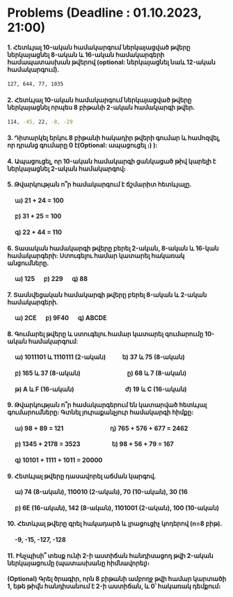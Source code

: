 # Problems (Deadline : 01.10.2023, 21:00)

#### 1. Հետևյալ 10-ական համակարգում ներկայացված թվերը ներկայացնել 8-ական և 16-ական համակարգերի համապատասխան թվերով (optional: ներկայացնել նաև 12-ական համակարգում). 
```bash
127, 644, 77, 1035
```
#### 2. Հետևյալ 10-ական համակարգում ներկայացված թվերը ներկայացնել որպես 8 բիթանի 2-ական համակարգի թվեր.
```bash
114, -45, 22, -8, -29
```
#### 3. Դիտարկել երկու 8 բիթանի հակադիր թվերի գումար և համոզվել, որ դրանց գումարը 0 է(Optional: ապացուցել ։) ):
#### 4. Ապացուցել, որ 10-ական համակարգի ցանկացած թիվ կարելի է ներկայացնել 2-ական համակարգով։
#### 5. Թվարկության ո՞ր համակարգում է ճշմարիտ հետևյալը.
#### &emsp; ա) 21 + 24 = 100
#### &emsp; բ) 31 + 25 = 100
#### &emsp; գ) 22 + 44 = 110

#### 6. Տասական համակարգի թվերը բերել 2-ական, 8-ական և 16-կան համակարգերի: Ստուգելու համար կատարել հակառակ անցումները.
#### &emsp; ա) 125 &emsp; բ) 229 &emsp; գ) 88
#### 7. Տասնվեցական համակարգի թվերը բերել 8-ական և 2-ական համակարգերի.
#### &emsp; ա) 2CE &emsp; բ) 9F40 &emsp; գ) ABCDE 
#### 8. Գումարել թվերը և ստուգելու համար կատարել գումարումը 10-ական համակարգում:
#### &emsp; ա) 1011101 և 1110111 (2-ական) &emsp; &emsp; ե) 37 և 75 (8-ական)
#### &emsp; բ) 165 և 37 (8-ական) &emsp; &emsp; &emsp; &emsp; &emsp; &emsp; ը) 68  և 7 (8-ական)
#### &emsp; թ) A և F (16-ական) &emsp; &emsp; &emsp; &emsp; &emsp; &emsp; &ensp; ժ) 19 և C (16-ական)
#### 9. Թվարկության ո՞ր համակարգերում են կատարված հետևյալ գումարումները: Գտնել յուրաքանչյուր համակարգի հիմքը:
#### &emsp; ա) 98 + 89 = 121 &emsp; &emsp; &emsp; &emsp; &emsp; &emsp; դ) 765 + 576 + 677 = 2462
#### &emsp; բ) 1345 + 2178 = 3523 &emsp; &emsp; &emsp; &emsp; ե) 98 + 56 + 79 = 167
#### &emsp; գ) 10101 + 1111 + 1011 = 20000
#### 9. Հետևյալ թվերը դասավորել աճման կարգով.
#### &emsp; ա) 74 (8-ական), 110010 (2-ական), 70 (10-ական), 30 (16
#### &emsp; բ) 6E (16-ական), 142 (8-ական), 1101001 (2-ական), 100 (10-ական)
#### 10. Հետևյալ թվերը գրել հակադարձ և լրացուցիչ կոդերով (n=8 բիթ).
#### &emsp; -9, -15, -127, -128
#### 11. Ինչպիսի՞ տեսք ունի 2-ի աստիճան հանդիսացող թվի 2-ական ներկայացումը (պատասխանը հիմնավորել)։
#### (Optional) Գրել ծրագիր, որն 8 բիթանի ամբողջ թվի համար կարտածի 1, եթե թիվն հանդիսանում է 2-ի աստիճան, և 0՝ հակառակ դեմքում։